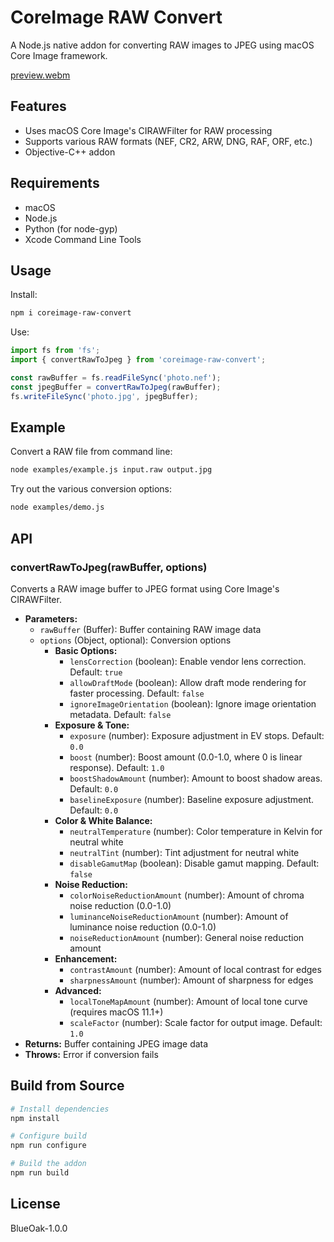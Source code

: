 # CoreImage RAW Convert

A Node.js native addon for converting RAW images to JPEG using macOS Core Image framework.

[preview.webm](https://github.com/user-attachments/assets/793a76c0-6b81-47ea-b155-02445fe38a48)

## Features

- Uses macOS Core Image's CIRAWFilter for RAW processing
- Supports various RAW formats (NEF, CR2, ARW, DNG, RAF, ORF, etc.)
- Objective-C++ addon

## Requirements

- macOS
- Node.js
- Python (for node-gyp)
- Xcode Command Line Tools

## Usage

Install:

```bash
npm i coreimage-raw-convert
```

Use:

```javascript
import fs from 'fs';
import { convertRawToJpeg } from 'coreimage-raw-convert';

const rawBuffer = fs.readFileSync('photo.nef');
const jpegBuffer = convertRawToJpeg(rawBuffer);
fs.writeFileSync('photo.jpg', jpegBuffer);
```

## Example

Convert a RAW file from command line:

```bash
node examples/example.js input.raw output.jpg
```

Try out the various conversion options:

```bash
node examples/demo.js
```

## API

### convertRawToJpeg(rawBuffer, options)

Converts a RAW image buffer to JPEG format using Core Image's CIRAWFilter.

- **Parameters:**
  - `rawBuffer` (Buffer): Buffer containing RAW image data
  - `options` (Object, optional): Conversion options
    - **Basic Options:**
      - `lensCorrection` (boolean): Enable vendor lens correction. Default: `true`
      - `allowDraftMode` (boolean): Allow draft mode rendering for faster processing. Default: `false`
      - `ignoreImageOrientation` (boolean): Ignore image orientation metadata. Default: `false`
    - **Exposure & Tone:**
      - `exposure` (number): Exposure adjustment in EV stops. Default: `0.0`
      - `boost` (number): Boost amount (0.0-1.0, where 0 is linear response). Default: `1.0`
      - `boostShadowAmount` (number): Amount to boost shadow areas. Default: `0.0`
      - `baselineExposure` (number): Baseline exposure adjustment. Default: `0.0`
    - **Color & White Balance:**
      - `neutralTemperature` (number): Color temperature in Kelvin for neutral white
      - `neutralTint` (number): Tint adjustment for neutral white
      - `disableGamutMap` (boolean): Disable gamut mapping. Default: `false`
    - **Noise Reduction:**
      - `colorNoiseReductionAmount` (number): Amount of chroma noise reduction (0.0-1.0)
      - `luminanceNoiseReductionAmount` (number): Amount of luminance noise reduction (0.0-1.0)
      - `noiseReductionAmount` (number): General noise reduction amount
    - **Enhancement:**
      - `contrastAmount` (number): Amount of local contrast for edges
      - `sharpnessAmount` (number): Amount of sharpness for edges
    - **Advanced:**
      - `localToneMapAmount` (number): Amount of local tone curve (requires macOS 11.1+)
      - `scaleFactor` (number): Scale factor for output image. Default: `1.0`
- **Returns:** Buffer containing JPEG image data
- **Throws:** Error if conversion fails

## Build from Source

```bash
# Install dependencies
npm install

# Configure build
npm run configure

# Build the addon
npm run build
```

## License

BlueOak-1.0.0
